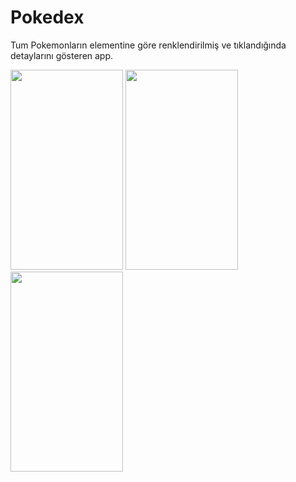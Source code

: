 # Pokedex

Tum Pokemonların elementine göre renklendirilmiş ve tıklandığında detaylarını gösteren app.

<img src="https://user-images.githubusercontent.com/72871376/182004371-639908c9-861d-4cb9-99e5-fa257d58276b.jpg" width="180" height="320" />  <img src="https://user-images.githubusercontent.com/72871376/182004373-04b188a2-7716-4102-af52-b0c4c8bfeaa7.jpg" width="180" height="320" />   <img src="https://user-images.githubusercontent.com/72871376/182004376-699f0bfa-5cff-4f72-9438-04eaf2db9c1a.jpg" width="180" height="320" />  



